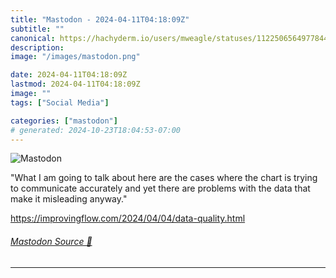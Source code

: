 ```yaml
---
title: "Mastodon - 2024-04-11T04:18:09Z"
subtitle: ""
canonical: https://hachyderm.io/users/mweagle/statuses/112250656497784499
description:
image: "/images/mastodon.png"

date: 2024-04-11T04:18:09Z
lastmod: 2024-04-11T04:18:09Z
image: ""
tags: ["Social Media"]

categories: ["mastodon"]
# generated: 2024-10-23T18:04:53-07:00
---
```

![Mastodon](/images/mastodon.png)

<p>&quot;What I am going to talk about here are the cases where the chart is trying to communicate accurately and yet there are problems with the data that make it misleading anyway.&quot;</p><p><a href="https://improvingflow.com/2024/04/04/data-quality.html" target="_blank" rel="nofollow noopener noreferrer" translate="no"><span class="invisible">https://</span><span class="ellipsis">improvingflow.com/2024/04/04/d</span><span class="invisible">ata-quality.html</span></a></p>


###### [Mastodon Source 🐘](https://hachyderm.io/@mweagle/112250656497784499)

___
